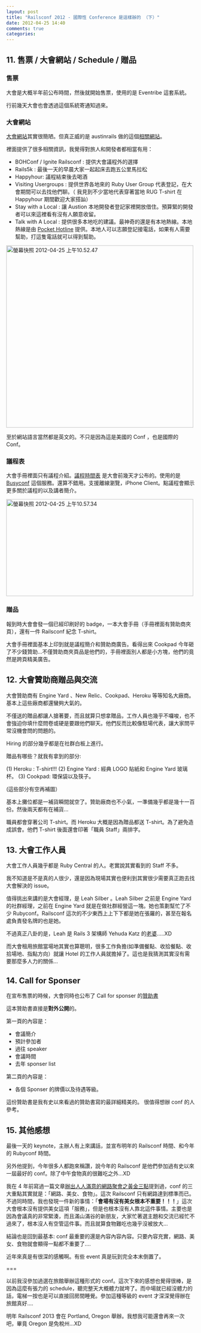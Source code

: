 ```yaml
---
layout: post
title: "Railsconf 2012 - 國際性 Conference 是這樣辦的 （下）"
date: 2012-04-25 14:40
comments: true
categories: 
---
```



## 11.  售票 / 大會網站 / Schedule / 贈品

### 售票

大會是大概半年前公布時間，然後就開始售票，使用的是 Eventribe 這套系統。

行前幾天大會也會透過這個系統寄通知過來。

### 大會網站

[大會網站](http://railsconf2012.com)其實很簡陋。但真正威的是 austinrails 做的這個[相關網站](http://railsconf.austinonrails.org)。

裡面提供了很多相關資訊，我覺得對旅人和開發者都相當有用：

* BOHConf / Ignite Railsconf : 提供大會議程外的選擇
* Rails5k : 最後一天的早晨大家一起起床去跑五公里馬拉松
* Happyhour: 議程結束後去喝酒
* Visiting Usergroups : 提供世界各地來的 Ruby User Group 代表登記，在大會期間可以去找他們聊。（ 我見到不少當地代表穿著當地 RUG T-shirt 在 Happyhour 期間歡迎大家搭訕）
* Stay with a Local : 讓 Austion 本地開發者登記家裡開放借住。預算緊的開發者可以來這裡看有沒有人願意收留。
* Talk with A Local : 提供很多本地吃的建議。最神奇的還是有本地熱線。本地熱線是由 [Pocket Hotline](http://pockethotline.com) 提供。本地人可以志願登記接電話，如果有人需要幫助，打這隻電話就可以得到幫助。

<a href="http://www.flickr.com/photos/xdite/7112974713/" title="螢幕快照 2012-04-25 上午10.52.47 by xdite, on Flickr"><img src="http://farm8.staticflickr.com/7067/7112974713_b2320df8b8.jpg" width="500" height="487" alt="螢幕快照 2012-04-25 上午10.52.47"></a>

至於網站語言當然都是英文的。不只是因為這是美國的 Conf ，也是國際的 Conf。


### 議程表

大會手冊裡面只有議程介紹。[議程時間表](http://railsconf2012.busyconf.com/schedule/full) 是大會前幾天才公布的。使用的是 [Busyconf](http://busyconf.com) 這個服務。還算不錯用。支援離線瀏覽，iPhone Client。點議程會顯示更多關於議程的以及講者簡介。

<a href="http://www.flickr.com/photos/xdite/6966910996/" title="螢幕快照 2012-04-25 上午10.57.34 by xdite, on Flickr"><img src="http://farm8.staticflickr.com/7232/6966910996_06d235f0f6.jpg" width="500" height="259" alt="螢幕快照 2012-04-25 上午10.57.34"></a>

### 贈品

報到時大會會發一個已經印刷好的 badge，一本大會手冊（手冊裡面有贊助商夾頁），還有一件 Railsconf 紀念 T-shirt。

大會手冊裡面基本上印到就是議程簡介和贊助商廣告。看得出來 Cookpad 今年砸了不少錢贊助…不僅贊助商夾頁品是他們的，手冊裡面別人都是小方塊，他們的竟然是跨頁精美廣告。

## 12. 大會贊助商贈品與交流

大會贊助商有 Engine Yard 、New Relic、Cookpad、Heroku 等等知名大廠商。基本上這些廠商都還蠻夠大氣的。

不僅送的贈品都讓人搶著要，而且就算只想拿贈品，工作人員也幾乎不囉唆，也不會強迫你填什麼問卷或硬是要跟他們聊天。他們反而比較像駐場代表，讓大家問平常沒機會問的問題的。

Hiring 的部分幾乎都是在社群白板上進行。

贈品有哪些？就我有拿到的部分:

(1) Heroku : T-shirt!!!
(2) Engine Yard : 經典 LOGO 貼紙和 Engine Yard 玻璃杯。
(3) Cookpad: 環保袋以及筷子。

(這些部分有空再補圖）

基本上攤位都是一補貨瞬間就空了。贊助廠商也不小氣，一準備幾乎都是幾十一百份。然後兩天都有在補貨…

職員都會穿著公司 T-shirt。而 Heroku 大概是因為贈品都送 T-shirt。為了避免造成誤會。他們 T-shirt 後面還會印著「職員 Staff」兩排字。

## 13. 大會工作人員

大會工作人員幾乎都是 Ruby Central 的人。老實說其實看到的 Staff 不多。

我不知道是不是真的人很少，還是因為現場其實也便利到其實很少需要真正跑去找大會解決的 issue。

值得挑出來講的是大會經理，是 Leah Silber 。Leah Silber 之前是 Engine Yard 的社群經理，之前在 Engine Yard 就是在做社群經營這一塊。她也策劃幫忙了不少 Rubyconf。Railsconf 這次的不少東西上上下下都是她在張羅的，甚至在報名處負責發名牌的也是她。

不過真正八卦的是，Leah 是 Rails 3 架構師 Yehuda Katz 的[老婆](http://www.onlysimchas.com/v4/index.cfm/fuseaction:simcha.view/simchaid:31333).....XD

而大會租用旅館當場地其實也算聰明，很多工作負擔(如準備餐點、收拾餐點、收拾場地、指點方向）就讓 Hotel 的工作人員就擔掉了。這也是我猜測其實沒有需要那麼多人力的關係…

## 14. Call for Sponser

在宣布售票的時候，大會同時也公布了 Call for sponser 的[贊助書](http://railsconf2012.com/assets/prospectus2012.pdf)

這本贊助書直接是**對外公開**的。

第一頁的內容是：

* 會議簡介
* 預計參加者
* 過往 speaker 
* 會議時間
* 去年 sponser list

第二頁的內容是：

* 各個 Sponser 的牌價以及待遇等級。

這份贊助書是我有史以來看過的贊助書寫的最詳細精美的。
很值得想辦 conf 的人參考。

## 15. 其他感想

最後一天的 keynote，主辦人有上來講話，並宣布明年的 Railsconf 時間、和今年的 Rubyconf 時間。

另外他提到，今年很多人都跑來稱讚，說今年的 Railsconf 是他們參加過有史以來一屆最好的 conf。除了中午食物真的很難吃之外…XD

我在 4 年前寫過一篇文章[辦出人人滿意的網路聚會之黃金三點](http://wp.xdite.net/?p=564)提到過，conf 的三大重點其實就是：「網路、美女、食物」。這次 Railsconf 只有網路達到標準而已。不過同時間，我也發現一件新的事情：「**會場有沒有美女根本不重要！！！**」這次大會根本沒有提供美女這項「服務」，但是也根本沒有人靠北這件事情。主要也是因為會議真的非常緊湊，而且滿山滿谷的新朋友，大家忙著選主題和交流已經忙不過來了，根本沒人有空管這件事。而且就算食物難吃也幾乎沒被放大…

結論也是回到最基本: conf 最重要的還是內容內容內容。只要內容充實，網路、美女、食物就會顯得一點都不重要了....

近年來真是有很深的感觸啊。有些 event 真是玩到完全本末倒置了。

===

以前我沒參加過選在旅館舉辦這種形式的 conf。這次下來的感想也覺得很棒，是因為這麼有張力的 schedule，聽完整天大概體力就垮了。而中場就已經沒體力的話，電梯一按也是可以直接回房間睡覺。參加這種等級的 event 才深深覺得辦在旅館真好....

明年 Railsconf 2013 會在 Portland, Oregon 舉辦。我想我可能還會再來一次吧，畢竟 Oregon 是免稅州...XD


